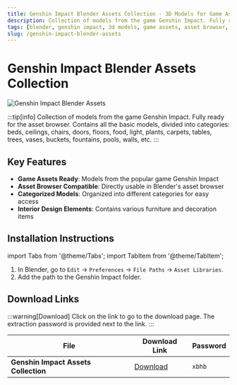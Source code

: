 ```yaml
---
title: Genshin Impact Blender Assets Collection - 3D Models for Game Assets
description: Collection of models from the game Genshin Impact. Fully ready for the asset browser with basic models like beds, chairs, doors, floors, plants, tables, trees, etc.
tags: [blender, genshin impact, 3d models, game assets, asset browser, blender assets, 3d modeling, game development]
slug: /genshin-impact-blender-assets
---
```


# Genshin Impact Blender Assets Collection

![Genshin Impact Blender Assets](https://www.gfxcamp.com/wp-content/uploads/2025/09/Genshin-Impact-Blender-Assets-collection.jpg)

:::tip[info]
Collection of models from the game Genshin Impact. Fully ready for the asset browser. Contains all the basic models, divided into categories: beds, ceilings, chairs, doors, floors, food, light, plants, carpets, tables, trees, vases, buckets, fountains, pools, walls, etc.
:::

## Key Features

- **Game Assets Ready**: Models from the popular game Genshin Impact
- **Asset Browser Compatible**: Directly usable in Blender's asset browser
- **Categorized Models**: Organized into different categories for easy access
- **Interior Design Elements**: Contains various furniture and decoration items

## Installation Instructions

import Tabs from '@theme/Tabs';
import TabItem from '@theme/TabItem';

<Tabs>
  <TabItem value="install" label="Installation Steps" default>
    <ol>
      <li>In Blender, go to <code>Edit</code> → <code>Preferences</code> → <code>File Paths</code> → <code>Asset Libraries</code>.</li>
      <li>Add the path to the Genshin Impact folder.</li>
    </ol>
  </TabItem>
</Tabs>

## Download Links

:::warning[Download]
Click on the link to go to the download page. The extraction password is provided next to the link.
:::

| File                       | Download Link                                                              | Password |
| -------------------------- | -------------------------------------------------------------------------- | -------- |
| **Genshin Impact Assets Collection**  | [Download](https://pan.baidu.com/s/1PHYf0dRsN58EUOMaoWtFqg?pwd=xbhb)        | `xbhb`   |
